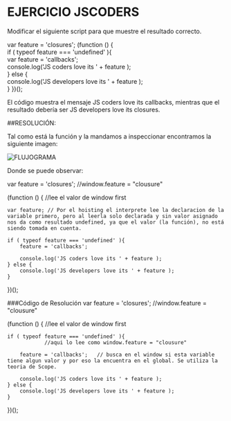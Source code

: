 # EJERCICIO JSCODERS

Modificar el siguiente script para que muestre el resultado correcto.

var feature = 'closures'; 
(function () {     
	if ( typeof feature === 'undefined' ){         
		var feature = 'callbacks';         
		console.log('JS coders love its ' + feature );     
	} else {         
		console.log('JS developers love its ' + feature );     
	} 
})();

El código muestra el mensaje JS coders love its callbacks, mientras que el resultado debería ser JS developers love its closures.

##RESOLUCIÓN:

Tal como está la función y la mandamos a inspeccionar encontramos la siguiente imagen:

![FLUJOGRAMA](http://3.1m.yt/xrwAlKq.jpg "Flujograma")


Donde se puede observar:

var feature = 'closures'; //window.feature = "clousure"

(function () { //lee el valor de window first

    var feature; // Por el hoisting el interprete lee la declaracion de la variable primero, pero al leerla solo declarada y sin valor asignado nos da como resultado undefined, ya que el valor (la función), no está siendo tomada en cuenta.
    
	if ( typeof feature === 'undefined' ){         
		feature = 'callbacks';         
        
		console.log('JS coders love its ' + feature );     
	} else {         
		console.log('JS developers love its ' + feature );     
	} 
})();

###Código de Resolución
var feature = 'closures'; //window.feature = "clousure"

(function () { //lee el valor de window first

	if ( typeof feature === 'undefined' ){ 
                //aqui lo lee como window.feature = "clousure"
                
		feature = 'callbacks';   // busca en el window si esta variable tiene algun valor y por eso la encuentra en el global. Se utiliza la teoria de Scope.
        
		console.log('JS coders love its ' + feature );     
	} else {         
		console.log('JS developers love its ' + feature );     
	} 
})();